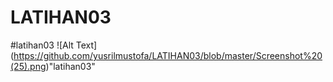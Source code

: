 # LATIHAN03
#latihan03
![Alt Text] (https://github.com/yusrilmustofa/LATIHAN03/blob/master/Screenshot%20(25).png)"latihan03"

